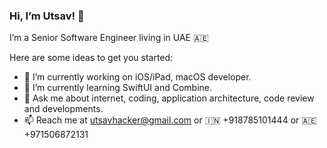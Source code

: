 ### Hi, I’m Utsav! 👋

I’m a Senior Software Engineer living in UAE 🇦🇪

Here are some ideas to get you started:

- 🔭 I’m currently working on iOS/iPad, macOS developer.
- 🌱 I’m currently learning SwiftUI and Combine.
- 💬 Ask me about internet, coding, application architecture, code review and developments.
- 📫 Reach me at utsavhacker@gmail.com or 🇮🇳 +918785101444 or 🇦🇪 ‭+971506872131‬
